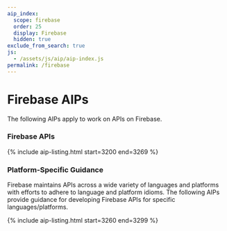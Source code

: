 ```yaml
---
aip_index:
  scope: firebase
  order: 25
  display: Firebase
  hidden: true
exclude_from_search: true
js:
  - /assets/js/aip/aip-index.js
permalink: /firebase
---
```


# Firebase AIPs

The following AIPs apply to work on APIs on Firebase.

### Firebase APIs

{% include aip-listing.html start=3200 end=3269 %}

### Platform-Specific Guidance

Firebase maintains APIs across a wide variety of languages and platforms with
efforts to adhere to language and platform idioms. The following AIPs provide
guidance for developing Firebase APIs for specific languages/platforms.

{% include aip-listing.html start=3260 end=3299 %}
